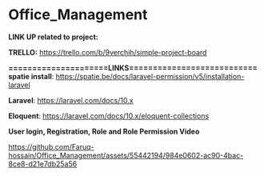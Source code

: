# Office_Management

**LINK UP related to project:**

**TRELLO:** https://trello.com/b/9verchih/simple-project-board

**=====================LINKS===========================**
**spatie install**: https://spatie.be/docs/laravel-permission/v5/installation-laravel

**Laravel**: https://laravel.com/docs/10.x

**Eloquent**: https://laravel.com/docs/10.x/eloquent-collections

**User login, Registration, Role and Role Permission Video**

https://github.com/Faruq-hossain/Office_Management/assets/55442194/984e0602-ac90-4bac-8ce8-d21e7db25a56

